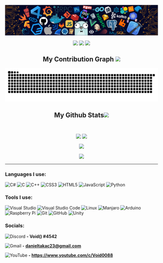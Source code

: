 <img src="https://github.com/DanielTakac/DanielTakac/blob/readme-rework/Images/header.png" />

<p align="center">
 
 <img src="https://badges.pufler.dev/visits/DanielTakac/DanielTakac"/> 
 <!-- <img src="https://badges.pufler.dev/years/DanielTakac"/> -->
 <img src="https://badges.pufler.dev/repos/DanielTakac"/>
 <img src="https://badges.pufler.dev/commits/monthly/DanielTakac" />

</p>

<h2 align="center">
  My Contribution Graph <img src="https://media.giphy.com/media/xUA7aZeLE2e0P7Znz2/giphy.gif" width="50">
</h2>
<p align="center">
  <img src="https://github.com/DanielTakac/DanielTakac/blob/output/github-contribution-grid-snake.svg" alt="snake"></center>
</p>

<h2 align="center">
  My Github Stats<img src="https://media.giphy.com/media/VgCDAzcKvsR6OM0uWg/giphy.gif" width="50">
</h2>
 
<br>

<p align="center">
  <img src="https://github-readme-stats.vercel.app/api?username=DanielTakac&show_icons=true&theme=radical&line_height=27">
  <img src="https://github-readme-stats.vercel.app/api/top-langs/?username=DanielTakac&hide=ShaderLab,GLSL,HLSL,Objective-C%2B%2B,ASP.NET,Inno%20Setup,CMAKE&theme=radical">
</p>

<p align="center">
 <img src="https://github-readme-streak-stats.herokuapp.com/?user=DanielTakac&show_icons=true&locale=en&layout=compact&theme=radical&line_height=0" />
</p> 

<p align="center">
 <img src="https://activity-graph.herokuapp.com/graph?username=DanielTakac&theme=redical">
</p> 
<hr>

### Languages I use:

![C#](https://img.shields.io/badge/c%23-%23239120.svg?style=for-the-badge&logo=c-sharp&logoColor=white)
![C](https://img.shields.io/badge/c-%2300599C.svg?style=for-the-badge&logo=c&logoColor=white)
![C++](https://img.shields.io/badge/c++-%2300599C.svg?style=for-the-badge&logo=c%2B%2B&logoColor=white)
![CSS3](https://img.shields.io/badge/css3-%231572B6.svg?style=for-the-badge&logo=css3&logoColor=white)
![HTML5](https://img.shields.io/badge/html5-%23E34F26.svg?style=for-the-badge&logo=html5&logoColor=white)
![JavaScript](https://img.shields.io/badge/javascript-%23323330.svg?style=for-the-badge&logo=javascript&logoColor=%23F7DF1E)
![Python](https://img.shields.io/badge/python-3670A0?style=for-the-badge&logo=python&logoColor=ffdd54)

### Tools I use:

![Visual Studio](https://img.shields.io/badge/Visual%20Studio-5C2D91.svg?style=for-the-badge&logo=visual-studio&logoColor=white)
![Visual Studio Code](https://img.shields.io/badge/Visual%20Studio%20Code-0078d7.svg?style=for-the-badge&logo=visual-studio-code&logoColor=white)
![Linux](https://img.shields.io/badge/Linux-FCC624?style=for-the-badge&logo=linux&logoColor=black)
![Manjaro](https://img.shields.io/badge/Manjaro-35BF5C?style=for-the-badge&logo=Manjaro&logoColor=white)
![Arduino](https://img.shields.io/badge/-Arduino-00979D?style=for-the-badge&logo=Arduino&logoColor=white)
![Raspberry Pi](https://img.shields.io/badge/-RaspberryPi-C51A4A?style=for-the-badge&logo=Raspberry-Pi)
![Git](https://img.shields.io/badge/git-%23F05033.svg?style=for-the-badge&logo=git&logoColor=white)
![GitHub](https://img.shields.io/badge/github-%23121011.svg?style=for-the-badge&logo=github&logoColor=white)
![Unity](https://img.shields.io/badge/unity-%23000000.svg?style=for-the-badge&logo=unity&logoColor=white)

### Socials:

![Discord](https://img.shields.io/badge/Discord-%237289DA.svg?style=for-the-badge&logo=discord&logoColor=white)
 **\- Void() #4542**
<br>

![Gmail](https://img.shields.io/badge/Gmail-D14836?style=for-the-badge&logo=gmail&logoColor=white)
**\- danieltakac23@gmail.com**
<br>

![YouTube](https://img.shields.io/badge/Youtube-%23FF0000.svg?style=for-the-badge&logo=YouTube&logoColor=white)
**\- https://www.youtube.com/c/Void0088**
<br>

<!-- ![](https://komarev.com/ghpvc/?username=DanielTakac&color=blue) -->
